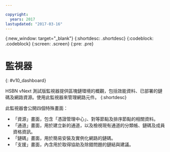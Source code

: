 ```yaml
---

copyright:
  years: 2017
lastupdated: "2017-03-16"
---
```


{:new_window: target="_blank"}
{:shortdesc: .shortdesc}
{:codeblock: .codeblock}
{:screen: .screen}
{:pre: .pre}

# 監視器
{: #v10_dashboard}



HSBN vNext 測試版監視器提供區塊鏈環境的概觀，包括效能資料、已部署的鏈碼及網路資源。使用此監視器來管理網路元件。
{:shortdesc}

此監視器會公開四個特殊畫面：
* 「資源」畫面，包含「憑證管理中心」、對等節點及排序節點的相關資料。
* 「通道」畫面，用於建立新的通道，以及檢視現有通道的分類帳、鏈碼及成員資格資訊。
* 「鏈碼」畫面，用於簡易安裝及實例化網路的鏈碼。
* 「支援」畫面，內含用於取得協助及除錯問題的鏈結與建議。
